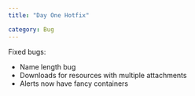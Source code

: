 ```yaml
---
title: "Day One Hotfix"

category: Bug
---
```


Fixed bugs:

* Name length bug
* Downloads for resources with multiple attachments
* Alerts now have fancy containers



